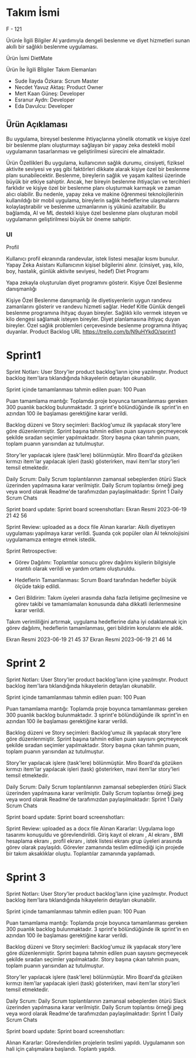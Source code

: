 # Takım İsmi
F - 121

Ürünle İlgili Bilgiler
AI yardımıyla dengeli beslenme ve diyet hizmetleri sunan akıllı bir sağlıklı beslenme uygulaması.

Ürün İsmi
DietMate

Ürün İle İlgili Bİlgiler
Takım Elemanları
- Sude İlayda Özkara: Scrum Master
- Necdet Yavuz Aktaş: Product Owner
- Mert Kaan Güneş: Developer
- Esranur Aydn: Developer
- Eda Davulcu: Developer

## Ürün Açıklaması
Bu uygulama, bireysel beslenme ihtiyaçlarına yönelik otomatik ve kişiye özel bir beslenme planı oluşturmayı sağlayan bir yapay zeka destekli mobil uygulamanın tasarlanması ve geliştirilmesi sürecini ele almaktadır.

Ürün Özellikleri
Bu uygulama, kullanıcının sağlık durumu, cinsiyeti, fiziksel aktivite seviyesi ve yaş gibi faktörleri dikkate alarak kişiye özel bir beslenme planı sunabilecektir. Beslenme, bireylerin sağlık ve yaşam kalitesi üzerinde büyük bir etkiye sahiptir. Ancak, her bireyin beslenme ihtiyaçları ve tercihleri farklıdır ve kişiye özel bir beslenme planı oluşturmak karmaşık ve zaman alıcı olabilir. Bu nedenle, yapay zeka ve makine öğrenmesi teknolojilerinin kullanıldığı bir mobil uygulama, bireylerin sağlık hedeflerine ulaşmalarını kolaylaştırabilir ve beslenme uzmanlarının iş yükünü azaltabilir. Bu bağlamda, AI ve ML destekli kişiye özel beslenme planı oluşturan mobil uygulamanın geliştirilmesi büyük bir öneme sahiptir.

### UI

Profil

Kullanıcı profil ekranında randevular, istek listesi mesajlar kısmı bunulur. Yapay Zeka Asistanı
Kullanıcının kişisel bilgilerini alınır. (cinsiyet, yaş, kilo, boy, hastalık, günlük aktivite seviyesi, hedef)
Diet Programı

Yapa zekayla oluşturulan diyet programını gösterir.
Kişiye Özel Beslenme danışmanlığı

Kişiye Özel Beslenme danışmanlığı ile diyetisyenlerin uygun randevu zamanlarını gösterir ve randevu hizmeti sağlar.
Hedef Kitle
Günlük dengeli beslenme programına ihityaç duyan bireyler.
Sağlıklı kilo vermek isteyen ve kilo dengesi sağlamak isteyen bireyler.
Diyet planlamasına ihtiyaç duyan bireyler.
Özel sağlık problemleri çerçevesinde beslenme programına ihtiyaç duyanlar.
Product Backlog URL
https://trello.com/b/N9uHYkdO/sprint1

# Sprint1
Sprint Notları: User Story'ler product backlog'ların içine yazılmıştır. Product backlog item'lara tıklandığında hikayelerin detayları okunabilir.

Sprint içinde tamamlanması tahmin edilen puan: 100 Puan

Puan tamamlama mantığı: Toplamda proje boyunca tamamlanması gereken 300 puanlık backlog bulunmaktadır. 3 sprint'e bölündüğünde ilk sprint'in en azından 100 ile başlaması gerektiğine karar verildi.

Backlog düzeni ve Story seçimleri: Backlog'umuz ilk yapılacak story'lere göre düzenlenmiştir. Sprint başına tahmin edilen puan sayısını geçmeyecek şekilde sıradan seçimler yapılmaktadır. Story başına çıkan tahmin puanı, toplam puanın yarısından az tutulmuştur.

Story'ler yapılacak işlere (task'lere) bölünmüştür. Miro Board'da gözüken kırmızı item'lar yapılacak işleri (task) gösterirken, mavi item'lar story'leri temsil etmektedir.

Daily Scrum: Daily Scrum toplantılarının zamansal sebeplerden ötürü Slack üzerinden yapılmasına karar verilmiştir. Daily Scrum toplantısı örneği jpeg veya word olarak Readme'de tarafımızdan paylaşılmaktadır: Sprint 1 Daily Scrum Chats

Sprint board update: Sprint board screenshotları: Ekran Resmi 2023-06-19 21 42 56

Sprint Review: uploaded as a docx file
Alınan kararlar: Akıllı diyetisyen uygulaması yapılmaya karar verildi. Şuanda çok popüler olan AI teknolojisini uygulamamıza entegre etmek istedik.

Sprint Retrospective:
- Görev Dağılımı: Toplantılar sonucu görev dağılımı kişilerin bilgisiyle orantılı olarak verildi ve yardım ortamı oluşturuldu.

- Hedeflerin Tamamlanması: Scrum Board tarafından hedefler büyük ölçüde takip edildi.

- Geri Bildirim: Takım üyeleri arasında daha fazla iletişime geçilmesine ve görev takibi ve tamamlamaları konusunda daha dikkatli ilerlenmesine karar verildi.

Takım verimliliğini artırmak, uygulama hedeflerine daha iyi odaklanmak için görev dağılımı, hedeflerin tamamlanması, geri bildirim konularını ele aldık.

Ekran Resmi 2023-06-19 21 45 37 Ekran Resmi 2023-06-19 21 46 14
# Sprint 2
Sprint Notları: User Story'ler product backlog'ların içine yazılmıştır. Product backlog item'lara tıklandığında hikayelerin detayları okunabilir.

Sprint içinde tamamlanması tahmin edilen puan: 100 Puan

Puan tamamlama mantığı: Toplamda proje boyunca tamamlanması gereken 300 puanlık backlog bulunmaktadır. 3 sprint'e bölündüğünde ilk sprint'in en azından 100 ile başlaması gerektiğine karar verildi.

Backlog düzeni ve Story seçimleri: Backlog'umuz ilk yapılacak story'lere göre düzenlenmiştir. Sprint başına tahmin edilen puan sayısını geçmeyecek şekilde sıradan seçimler yapılmaktadır. Story başına çıkan tahmin puanı, toplam puanın yarısından az tutulmuştur.

Story'ler yapılacak işlere (task'lere) bölünmüştür. Miro Board'da gözüken kırmızı item'lar yapılacak işleri (task) gösterirken, mavi item'lar story'leri temsil etmektedir.

Daily Scrum: Daily Scrum toplantılarının zamansal sebeplerden ötürü Slack üzerinden yapılmasına karar verilmiştir. Daily Scrum toplantısı örneği jpeg veya word olarak Readme'de tarafımızdan paylaşılmaktadır: Sprint 1 Daily Scrum Chats

Sprint board update: Sprint board screenshotları: 

Sprint Review: uploaded as a docx file
Alınan Kararlar: Uygulama logo tasarımı konuşuldu ve görevlendirildi. Giriş kayıt ol ekranı , AI ekranı , BMI hesaplama ekranı , profil ekranı , istek listesi ekranı grup üyeleri arasında görev olarak paylaşıldı. Görevler zamanında teslim edilmediği için projede bir takım aksaklıklar oluştu. Toplantılar zamanında yapılamadı.

# Sprint 3
Sprint Notları: User Story'ler product backlog'ların içine yazılmıştır. Product backlog item'lara tıklandığında hikayelerin detayları okunabilir.

Sprint içinde tamamlanması tahmin edilen puan: 100 Puan

Puan tamamlama mantığı: Toplamda proje boyunca tamamlanması gereken 300 puanlık backlog bulunmaktadır. 3 sprint'e bölündüğünde ilk sprint'in en azından 100 ile başlaması gerektiğine karar verildi.

Backlog düzeni ve Story seçimleri: Backlog'umuz ilk yapılacak story'lere göre düzenlenmiştir. Sprint başına tahmin edilen puan sayısını geçmeyecek şekilde sıradan seçimler yapılmaktadır. Story başına çıkan tahmin puanı, toplam puanın yarısından az tutulmuştur.

Story'ler yapılacak işlere (task'lere) bölünmüştür. Miro Board'da gözüken kırmızı item'lar yapılacak işleri (task) gösterirken, mavi item'lar story'leri temsil etmektedir.

Daily Scrum: Daily Scrum toplantılarının zamansal sebeplerden ötürü Slack üzerinden yapılmasına karar verilmiştir. Daily Scrum toplantısı örneği jpeg veya word olarak Readme'de tarafımızdan paylaşılmaktadır: Sprint 1 Daily Scrum Chats

Sprint board update: Sprint board screenshotları:

Alınan Kararlar: Görevlendirilen projelerin teslimi yapıldı. Uygulamanın son hali için çalışmalara başlandı. Toplantı yapıldı.
